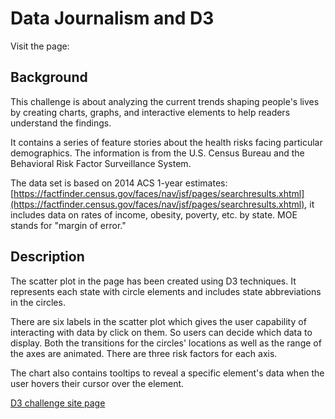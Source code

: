 # Data Journalism and D3

Visit the page: 

## Background

This challenge is about analyzing the current trends shaping people's lives by creating charts, graphs, and interactive elements to help readers understand the findings.

It contains a series of feature stories about the health risks facing particular demographics. The information is from the U.S. Census Bureau and the Behavioral Risk Factor Surveillance System.

The data set is based on 2014 ACS 1-year estimates: [https://factfinder.census.gov/faces/nav/jsf/pages/searchresults.xhtml](https://factfinder.census.gov/faces/nav/jsf/pages/searchresults.xhtml), it includes data on rates of income, obesity, poverty, etc. by state. MOE stands for "margin of error."

## Description

The scatter plot in the page has been created using D3 techniques. It represents each state with circle elements and includes state abbreviations in the circles.

There are six labels in the scatter plot which gives the user capability of interacting with data by click on them. So users can decide which data to display. Both the transitions for the circles' locations as well as the range of the axes are animated. There are three risk factors for each axis.

The chart also contains tooltips to reveal a specific element's data when the user hovers their cursor over the element. 

[D3 challenge site page](D3-challenge/D3_data_journalism/Images/D3.gif)
